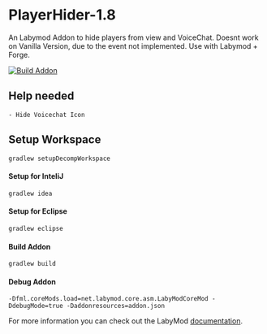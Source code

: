 # PlayerHider-1.8

An Labymod Addon to hide players from view and VoiceChat.
Doesnt work on Vanilla Version, due to the event not implemented. Use with Labymod + Forge.

[![Build Addon](https://github.com/PrincessAkira/PlayerHider-1.8/actions/workflows/release.yml/badge.svg)](https://github.com/PrincessAkira/PlayerHider-1.8/actions/workflows/release.yml)

## Help needed

```
- Hide Voicechat Icon
```

## Setup Workspace

```
gradlew setupDecompWorkspace 
```

#### Setup for InteliJ

```
gradlew idea
```

#### Setup for Eclipse

```
gradlew eclipse
```

#### Build Addon

```
gradlew build 
```

#### Debug Addon

```
-Dfml.coreMods.load=net.labymod.core.asm.LabyModCoreMod -DdebugMode=true -Daddonresources=addon.json
```

For more information you can check out the
LabyMod [documentation](https://docs.labymod.net/pages/create-addons/introduction/).

